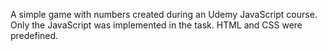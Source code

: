 A simple game with numbers created during an Udemy JavaScript course.
Only the JavaScript was implemented in the task.
HTML and CSS were predefined.
